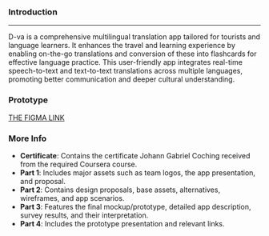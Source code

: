 ### Introduction
---
D-va is a comprehensive multilingual translation app tailored for tourists and language learners.
It enhances the travel and learning experience by enabling on-the-go translations and conversion of
these into flashcards for effective language practice. This user-friendly app integrates real-time
speech-to-text and text-to-text translations across multiple languages, promoting better communication
and deeper cultural understanding.

### Prototype
[THE FIGMA LINK](https://www.figma.com/design/3Te7Y5K7oPmWgjUi2sItUh/UI-P1?node-id=1-854&t=dA47jd2GULDFo2xu-1)

### More Info

- **Certificate**: Contains the certificate Johann Gabriel Coching received from the required Coursera course.
- **Part 1**: Includes major assets such as team logos, the app presentation, and proposal.
- **Part 2**: Contains design proposals, base assets, alternatives, wireframes, and app scenarios.
- **Part 3**: Features the final mockup/prototype, detailed app description, survey results, and their interpretation.
- **Part 4**: Includes the prototype presentation and relevant links.
